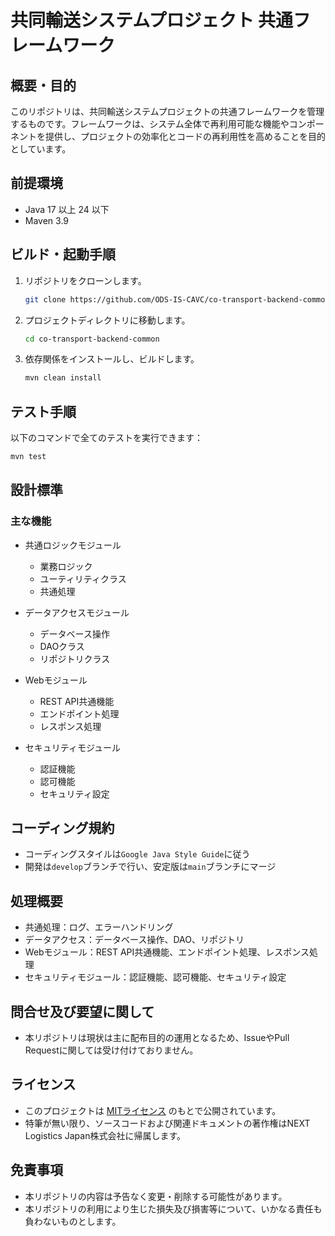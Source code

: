 # 共同輸送システムプロジェクト 共通フレームワーク

## 概要・目的
このリポジトリは、共同輸送システムプロジェクトの共通フレームワークを管理するものです。フレームワークは、システム全体で再利用可能な機能やコンポーネントを提供し、プロジェクトの効率化とコードの再利用性を高めることを目的としています。

## 前提環境
- Java 17 以上 24 以下
- Maven 3.9 

## ビルド・起動手順
1. リポジトリをクローンします。
    ```bash
    git clone https://github.com/ODS-IS-CAVC/co-transport-backend-common.git
    ```
2. プロジェクトディレクトリに移動します。
    ```bash
    cd co-transport-backend-common
    ```
3. 依存関係をインストールし、ビルドします。
    ```bash
    mvn clean install
    ```

## テスト手順
以下のコマンドで全てのテストを実行できます：
```bash
mvn test
```

## 設計標準
### 主な機能
- 共通ロジックモジュール
  - 業務ロジック
  - ユーティリティクラス
  - 共通処理

- データアクセスモジュール
  - データベース操作
  - DAOクラス
  - リポジトリクラス

- Webモジュール
  - REST API共通機能
  - エンドポイント処理
  - レスポンス処理

- セキュリティモジュール
  - 認証機能
  - 認可機能
  - セキュリティ設定

## コーディング規約
- コーディングスタイルは`Google Java Style Guide`に従う
- 開発は`develop`ブランチで行い、安定版は`main`ブランチにマージ

## 処理概要
- 共通処理：ログ、エラーハンドリング
- データアクセス：データベース操作、DAO、リポジトリ
- Webモジュール：REST API共通機能、エンドポイント処理、レスポンス処理
- セキュリティモジュール：認証機能、認可機能、セキュリティ設定

## 問合せ及び要望に関して
- 本リポジトリは現状は主に配布目的の運用となるため、IssueやPull Requestに関しては受け付けておりません。

## ライセンス
- このプロジェクトは [MITライセンス](LICENSE.txt) のもとで公開されています。  
- 特筆が無い限り、ソースコードおよび関連ドキュメントの著作権はNEXT Logistics Japan株式会社に帰属します。

## 免責事項
- 本リポジトリの内容は予告なく変更・削除する可能性があります。
- 本リポジトリの利用により生じた損失及び損害等について、いかなる責任も負わないものとします。


